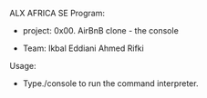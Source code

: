 ALX AFRICA SE Program:
  
* project: 0x00. AirBnB clone - the console
- Team:
   Ikbal Eddiani
   Ahmed Rifki

Usage:
- Type./console to run the command interpreter.
